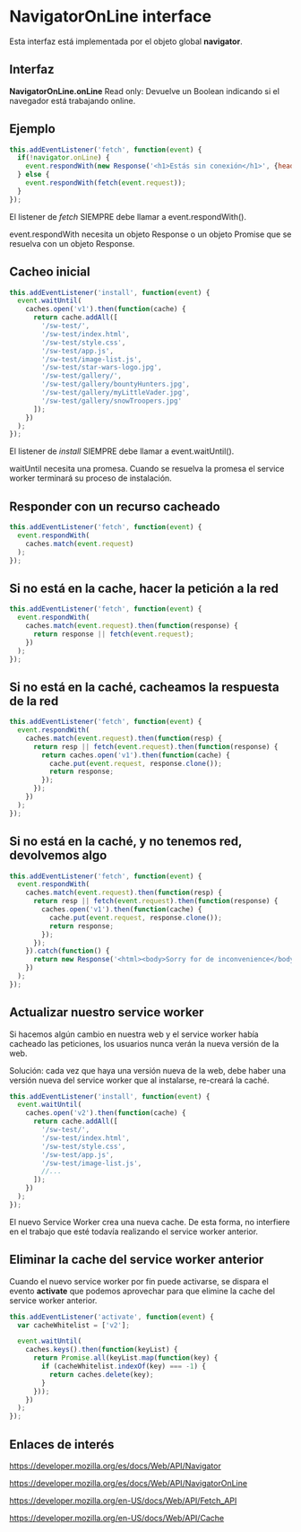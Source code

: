 # NavigatorOnLine interface

Esta interfaz está implementada por el objeto global **navigator**.

## Interfaz

**NavigatorOnLine.onLine** Read only: Devuelve un Boolean indicando si el navegador está trabajando online.

## Ejemplo

```javascript
this.addEventListener('fetch', function(event) {
  if(!navigator.onLine) {
    event.respondWith(new Response('<h1>Estás sin conexión</h1>', {headers: { 'Content-Type': 'text/html'}}));
  } else {
    event.respondWith(fetch(event.request));
  }
});
```

El listener de *fetch* SIEMPRE debe llamar a event.respondWith().

event.respondWith necesita un objeto Response o un objeto Promise que se resuelva con un objeto Response.

## Cacheo inicial

```javascript
this.addEventListener('install', function(event) {
  event.waitUntil(
    caches.open('v1').then(function(cache) {
      return cache.addAll([
        '/sw-test/',
        '/sw-test/index.html',
        '/sw-test/style.css',
        '/sw-test/app.js',
        '/sw-test/image-list.js',
        '/sw-test/star-wars-logo.jpg',
        '/sw-test/gallery/',
        '/sw-test/gallery/bountyHunters.jpg',
        '/sw-test/gallery/myLittleVader.jpg',
        '/sw-test/gallery/snowTroopers.jpg'
      ]);
    })
  );
});
```

El listener de *install* SIEMPRE debe llamar a event.waitUntil().

waitUntil necesita una promesa. Cuando se resuelva la promesa el service worker terminará su proceso de instalación.


## Responder con un recurso cacheado

```javascript
this.addEventListener('fetch', function(event) {
  event.respondWith(
    caches.match(event.request)
  );
});
```

## Si no está en la cache, hacer la petición a la red

```javascript
this.addEventListener('fetch', function(event) {
  event.respondWith(
    caches.match(event.request).then(function(response) {
      return response || fetch(event.request);
    })
  );
});
```

## Si no está en la caché, cacheamos la respuesta de la red

```javascript
this.addEventListener('fetch', function(event) {
  event.respondWith(
    caches.match(event.request).then(function(resp) {
      return resp || fetch(event.request).then(function(response) {
        return caches.open('v1').then(function(cache) {
          cache.put(event.request, response.clone());
          return response;
        });  
      });
    })
  );
});
```

## Si no está en la caché, y no tenemos red, devolvemos algo

```javascript
this.addEventListener('fetch', function(event) {
  event.respondWith(
    caches.match(event.request).then(function(resp) {
      return resp || fetch(event.request).then(function(response) {
        caches.open('v1').then(function(cache) {
          cache.put(event.request, response.clone());
          return response;
        });
      });
    }).catch(function() {
      return new Response('<html><body>Sorry for de inconvenience</body></html>');
    })
  );
});
```

## Actualizar nuestro service worker

Si hacemos algún cambio en nuestra web y el service worker había cacheado las peticiones, los usuarios nunca verán la nueva versión de la web.

Solución: cada vez que haya una versión nueva de la web, debe haber una versión nueva del service worker que al instalarse, re-creará la caché.

```javascript
this.addEventListener('install', function(event) {
  event.waitUntil(
    caches.open('v2').then(function(cache) {
      return cache.addAll([
        '/sw-test/',
        '/sw-test/index.html',
        '/sw-test/style.css',
        '/sw-test/app.js',
        '/sw-test/image-list.js',
        //...
      ]);
    })
  );
});
```

El nuevo Service Worker crea una nueva cache. De esta forma, no interfiere en el trabajo que esté todavía realizando el service worker anterior.

## Eliminar la cache del service worker anterior

Cuando el nuevo service worker por fin puede activarse, se dispara el evento **activate** que podemos aprovechar para que elimine la cache del service worker anterior.

```javascript
this.addEventListener('activate', function(event) {
  var cacheWhitelist = ['v2'];

  event.waitUntil(
    caches.keys().then(function(keyList) {
      return Promise.all(keyList.map(function(key) {
        if (cacheWhitelist.indexOf(key) === -1) {
          return caches.delete(key);
        }
      }));
    })
  );
});
```

## Enlaces de interés

https://developer.mozilla.org/es/docs/Web/API/Navigator

https://developer.mozilla.org/es/docs/Web/API/NavigatorOnLine

https://developer.mozilla.org/en-US/docs/Web/API/Fetch_API

https://developer.mozilla.org/en-US/docs/Web/API/Cache